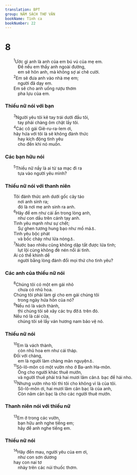 ```yaml
---
translation: BPT
group: NĂM SÁCH THƠ VĂN
bookName: Tình ca 
bookNumber: 22
---
```


<div class="title"><h1>8</h1></div>
<span class="verse nha_8_1">  <sup>1</sup>Ước gì anh là anh của em bú vú của mẹ em.<br/>   Để nếu em thấy anh ngoài đường,<br/>   em sẽ hôn anh, mà không sợ ai chê cười.<br/></span>
<span class="verse nha_8_2">  <sup>2</sup>Em sẽ đưa anh vào nhà mẹ em;<br/>   người đã dạy em.<br/>  Em sẽ cho anh uống rượu thơm<br/>   pha lựu của em.<br/></span>
<div class="title"><h3>Thiếu nữ nói với bạn</h3></div>
<span class="verse nha_8_3">  <sup>3</sup>Người yêu tôi kê tay trái dưới đầu tôi,<br/>   tay phải chàng ôm chặt lấy tôi.<br/></span>
<span class="verse nha_8_4">  <sup>4</sup>Các cô gái Giê-ru-ra-lem ơi,<br/>  hãy hứa với tôi là sẽ không đánh thức<br/>   hay kích động tình yêu<br/>   cho đến khi nó muốn.<br/></span>
<div class="title"><h3>Các bạn hữu nói</h3></div>
<span class="verse nha_8_5">  <sup>5</sup>Thiếu nữ nầy là ai từ sa mạc đi ra<br/>   tựa vào người yêu mình?<br/></span>
<div class="title"><h3>Thiếu nữ nói với thanh niên</h3></div>
<span class="verse nha_8_5">  Tôi đánh thức anh dưới gốc cây táo<br/>   nơi anh sinh ra;<br/>   đó là nơi mẹ anh sinh ra anh.<br/></span>
<span class="verse nha_8_6">  <sup>6</sup>Hãy để em như cái ấn trong lòng anh,<br/>   như con dấu trên cánh tay anh.<br/>  Tình yêu mạnh như sự chết;<br/>   Sự ghen tương hung bạo như mồ mả<a data-toggle="tooltip" data-placement="bottom" title="Hay “Sê-ôn,” chỗ người chết ở.">⚓</a>.<br/>  Tình yêu bộc phát<br/>   và bốc cháy như lửa nóng<a data-toggle="tooltip" data-placement="bottom" title="Hay “ngọn lửa của CHÚA.”">⚓</a>.<br/></span>
<span class="verse nha_8_7">  <sup>7</sup>Nước bao nhiêu cũng không dập tắt được lửa tình;<br/>   lụt lội cùng không đè nén nổi ái tình.<br/>  Ai có thể khinh dể<br/>   người bằng lòng đánh đổi mọi thứ cho tình yêu?<br/></span>
<div class="title"><h3>Các anh của thiếu nữ nói</h3></div>
<span class="verse nha_8_8">  <sup>8</sup>Chúng tôi có một em gái nhỏ<br/>   chưa có nhũ hoa.<br/>  Chúng tôi phải làm gì cho em gái chúng tôi<br/>   trong ngày hứa hôn của nó?<br/></span>
<span class="verse nha_8_9">  <sup>9</sup>Nếu nó là vách thành,<br/>   thì chúng tôi sẽ xây các trụ đỡ<a data-toggle="tooltip" data-placement="bottom" title="Hay “đồ trang hoàng.” Thường thường các vách có cây sà ngang để chống đỡ, nhưng ở đây hình như chỉ có nghĩa là đồ trang hoàng.">⚓</a> trên đó.<br/>  Nếu nó là cái cửa,<br/>   chúng tôi sẽ lấy ván hương nam bảo vệ nó.<br/></span>
<div class="title"><h3>Thiếu nữ nói</h3></div>
<span class="verse nha_8_10">  <sup>10</sup>Em là vách thành,<br/>   còn nhũ hoa em như cái tháp.<br/>  Đối với chàng,<br/>   em là người làm chàng mãn nguyện<a data-toggle="tooltip" data-placement="bottom" title="Nguyên văn, “Trong ánh mắt của chàng, em thấy an tâm.” Trong tiếng Hê-bơ-rơ từ ngữ nầy nghe như “Sô-lô-môn” và “Su-lam.”">⚓</a>.<br/></span>
<span class="verse nha_8_11">  <sup>11</sup>Sô-lô-môn có một vườn nho ở Ba-anh Ha-môn.<br/>   Ông cho người khác thuê mướn,<br/>   và người thuê phải trả hai mươi lăm cân<a data-toggle="tooltip" data-placement="bottom" title="Nguyên văn, “1.000 sê-ken” (khoảng 12 kí-lô).">⚓</a> bạc để hái nho.<br/></span>
<span class="verse nha_8_12">  <sup>12</sup>Nhưng vườn nho tôi thì tôi cho không vì là của tôi.<br/>   Sô-lô-môn ơi, hai mươi lăm cân bạc là của anh,<br/>   Còn năm cân bạc là cho các người thuê mướn.<br/></span>
<div class="title"><h3>Thanh niên nói với thiếu nữ</h3></div>
<span class="verse nha_8_13">  <sup>13</sup>Em ở trong các vườn,<br/>   bạn hữu anh nghe tiếng em;<br/>   hãy để anh nghe tiếng em.<br/></span>
<div class="title"><h3>Thiếu nữ nói</h3></div>
<span class="verse nha_8_14">  <sup>14</sup>Hãy đến mau, người yêu của em ơi,<br/>   như con sơn dương<br/>  hay con nai tơ<br/>   nhảy trên các núi thuốc thơm.<br/></span>
